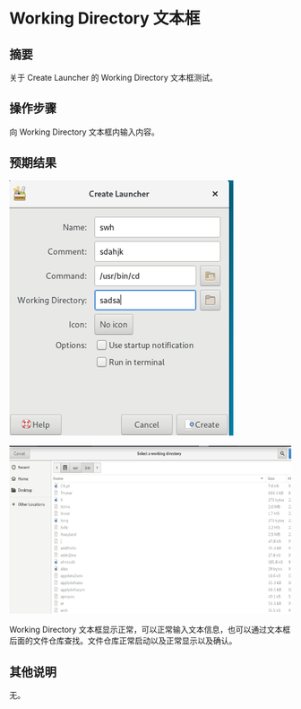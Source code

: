# Working Directory 文本框

## 摘要

关于 Create Launcher 的 Working Directory 文本框测试。

## 操作步骤

向 Working Directory 文本框内输入内容。

## 预期结果

![WorkingDirectory文本框-1](./img/WorkingDirectory文本框-1.png)

![WorkingDirectory文本框-2](./img/WorkingDirectory文本框-2.png)

Working Directory 文本框显示正常，可以正常输入文本信息，也可以通过文本框后面的文件仓库查找。文件仓库正常启动以及正常显示以及确认。

## 其他说明

无。
